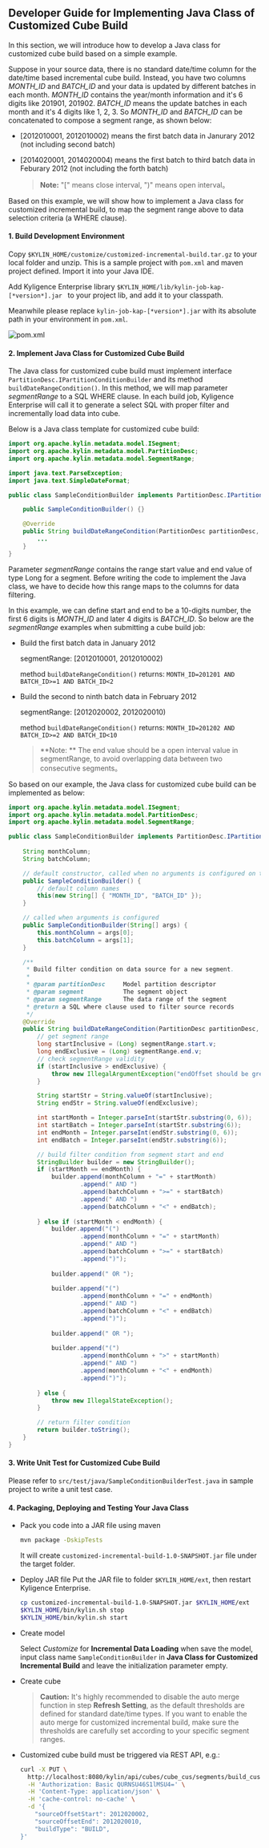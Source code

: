 ## Developer Guide for Implementing Java Class of Customized Cube Build

In this section, we will introduce how to develop a Java class for customized cube build based on a simple example.

Suppose in your source data, there is no standard date/time column for the date/time based incremental cube build. Instead, you have two columns *MONTH_ID* and *BATCH_ID* and your data is updated by different batches in each month. *MONTH_ID* contains the year/month information and it's 6 digits like 201901, 201902. *BATCH_ID* means the update batches in each month and it's 4 digits like 1, 2, 3. So *MONTH_ID* and *BATCH_ID* can be concatenated to compose a segment range, as shown below:

- [2012010001, 2012010002) means the first batch data in Janurary 2012 (not including second batch)

- [2014020001, 2014020004) means the first batch to third batch data in Feburary 2012 (not including the forth batch)

  > **Note:** "["  means close interval, ")"  means open interval。

Based on this example, we will show how to implement a Java class for customized incremental build, to map the segment range above to data selection criteria (a WHERE clause).

#### 1. Build Development Environment

Copy `$KYLIN_HOME/customize/customized-incremental-build.tar.gz` to your local folder and unzip. This is a sample project with `pom.xml` and maven project defined. Import it into your Java IDE.

Add Kyligence Enterprise library `$KYLIN_HOME/lib/kylin-job-kap-[*version*].jar ` to your project lib, and add it to your classpath.

Meanwhile please replace `kylin-job-kap-[*version*].jar` with its absolute path in your environment  in `pom.xml`.

![pom.xml](./images/pom.png)



#### 2. Implement Java Class for Customized Cube Build

The Java class for customized cube build must implement interface `PartitionDesc.IPartitionConditionBuilder` and its method `buildDateRangeCondition()`. In this method, we will map parameter *segmentRange* to a SQL WHERE clause. In each build job, Kyligence Enterprise will call it to generate a select SQL with proper filter and incrementally load data into cube.

Below is a Java class template for customized cube build:

```java
import org.apache.kylin.metadata.model.ISegment;
import org.apache.kylin.metadata.model.PartitionDesc;
import org.apache.kylin.metadata.model.SegmentRange;

import java.text.ParseException;
import java.text.SimpleDateFormat;

public class SampleConditionBuilder implements PartitionDesc.IPartitionConditionBuilder {

    public SampleConditionBuilder() {}

    @Override
    public String buildDateRangeCondition(PartitionDesc partitionDesc, ISegment segment, SegmentRange segmentRange) {
		...
    }
}
```

Parameter *segmentRange* contains the range start value and end value of type Long for a segment. Before writing the code to implement the Java class, we have to decide how this range maps to the columns for data filtering.

In this example, we can define start and end to be a 10-digits number, the first 6 digits is *MONTH_ID* and later 4 digits is *BATCH_ID*. So below are the *segmentRange* examples when submitting a cube build job:

- Build the first batch data in January 2012

  segmentRange: [2012010001, 2012010002)

  method `buildDateRangeCondition()` returns: `MONTH_ID=201201 AND BATCH_ID>=1 AND BATCH_ID<2`

- Build the second to ninth batch data in February 2012

  segmentRange: [2012020002, 2012020010)

  method `buildDateRangeCondition()` returns: `MONTH_ID=201202 AND BATCH_ID>=2 AND BATCH_ID<10`

  > **Note: ** The end value should be a open interval value in segmentRange, to avoid overlapping data between two consecutive segments。

So based on our example, the Java class for customized cube build can be implemented as below:

```java
import org.apache.kylin.metadata.model.ISegment;
import org.apache.kylin.metadata.model.PartitionDesc;
import org.apache.kylin.metadata.model.SegmentRange;

public class SampleConditionBuilder implements PartitionDesc.IPartitionConditionBuilder {
    
    String monthColumn;
    String batchColumn;

    // default constructor, called when no arguments is configured on the type of customized incremental build
    public SampleConditionBuilder() {
        // default column names
        this(new String[] { "MONTH_ID", "BATCH_ID" });
    }

    // called when arguments is configured
    public SampleConditionBuilder(String[] args) {
        this.monthColumn = args[0];
        this.batchColumn = args[1];
    }

    /**
     * Build filter condition on data source for a new segment.
     * 
     * @param partitionDesc     Model partition descriptor
     * @param segment           The segment object
     * @param segmentRange      The data range of the segment
     * @return a SQL where clause used to filter source records
     */
    @Override
    public String buildDateRangeCondition(PartitionDesc partitionDesc, ISegment segment, SegmentRange segmentRange) {
        // get segment range
        long startInclusive = (Long) segmentRange.start.v;
        long endExclusive = (Long) segmentRange.end.v;
        // check segmentRange validity
        if (startInclusive > endExclusive) {
            throw new IllegalArgumentException("endOffset should be greater than startOffset!");
        }

        String startStr = String.valueOf(startInclusive);
        String endStr = String.valueOf(endExclusive);

        int startMonth = Integer.parseInt(startStr.substring(0, 6));
        int startBatch = Integer.parseInt(startStr.substring(6));
        int endMonth = Integer.parseInt(endStr.substring(0, 6));
        int endBatch = Integer.parseInt(endStr.substring(6));

        // build filter condition from segment start and end
        StringBuilder builder = new StringBuilder();
        if (startMonth == endMonth) {
            builder.append(monthColumn + "=" + startMonth)
                    .append(" AND ")
                    .append(batchColumn + ">=" + startBatch)
                    .append(" AND ")
                    .append(batchColumn + "<" + endBatch);
            
        } else if (startMonth < endMonth) {
            builder.append("(")
                    .append(monthColumn + "=" + startMonth)
                    .append(" AND ")
                    .append(batchColumn + ">=" + startBatch)
                    .append(")");
            
            builder.append(" OR ");
            
            builder.append("(")
                    .append(monthColumn + "=" + endMonth)
                    .append(" AND ")
                    .append(batchColumn + "<" + endBatch)
                    .append(")");
            
            builder.append(" OR ");
            
            builder.append("(")
                    .append(monthColumn + ">" + startMonth)
                    .append(" AND ")
                    .append(monthColumn + "<" + endMonth)
                    .append(")");
    
        } else {
            throw new IllegalStateException();
        }

        // return filter condition
        return builder.toString();
    }
}
```



#### 3. Write Unit Test for Customized Cube Build

Please refer to `src/test/java/SampleConditionBuilderTest.java` in sample project to write a unit test case.



#### 4. Packaging, Deploying and Testing Your Java Class

- Pack you code into a JAR file using maven

  ```sh
  mvn package -DskipTests
  ```

  It will create `customized-incremental-build-1.0-SNAPSHOT.jar` file under the target folder.

- Deploy JAR file
  Put the JAR file to folder `$KYLIN_HOME/ext`, then restart Kyligence Enterprise.

  ```sh
  cp customized-incremental-build-1.0-SNAPSHOT.jar $KYLIN_HOME/ext
  $KYLIN_HOME/bin/kylin.sh stop
  $KYLIN_HOME/bin/kylin.sh start
  ```

- Create model

  Select *Customize* for **Incremental Data Loading** when save the model, input class name `SampleConditionBuilder` in **Java Class for Customized Incremental Build** and leave the initialization parameter empty.

- Create cube

  > **Caution:** It's highly recommended to disable the auto merge function in step **Refresh Setting**, as the default thresholds are defined for standard date/time types. If you want to enable the auto merge for customized incremental build, make sure the thresholds are carefully set according to your specific segment ranges.

- Customized cube build must be triggered via REST API, e.g.:

  ```sh
  curl -X PUT \
    http://localhost:8080/kylin/api/cubes/cube_cus/segments/build_customized \
    -H 'Authorization: Basic QURNSU46S1lMSU4=' \
    -H 'Content-Type: application/json' \
    -H 'cache-control: no-cache' \
    -d '{
      "sourceOffsetStart": 2012020002,
      "sourceOffsetEnd": 2012020010,
      "buildType": "BUILD",
  }'
  ```